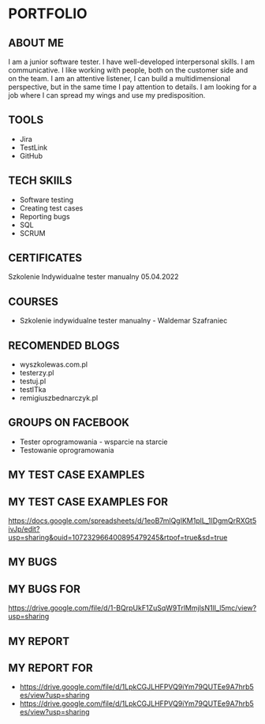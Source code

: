 # PORTFOLIO
## ABOUT ME
I am a junior software tester. I have well-developed interpersonal skills.
I am communicative. I like working with people, both on the customer side and on the
team.
I am an attentive listener, I can
build a multidimensional perspective,
but in the same time I pay attention to
details. I am looking for a job where I can
spread my wings and use my
predisposition.

## TOOLS
* Jira
* TestLink
* GitHub
## TECH SKIILS
* Software testing
* Creating test cases
* Reporting bugs
* SQL
* SCRUM
## CERTIFICATES
Szkolenie Indywidualne tester manualny 05.04.2022
## COURSES
* Szkolenie indywidualne tester manualny - Waldemar Szafraniec
## RECOMENDED BLOGS
* wyszkolewas.com.pl
* testerzy.pl
* testuj.pl
* testITka
* remigiuszbednarczyk.pl
## GROUPS ON FACEBOOK
* Tester oprogramowania - wsparcie na starcie
* Testowanie oprogramowania
## MY TEST CASE EXAMPLES
## MY TEST CASE EXAMPLES FOR 
https://docs.google.com/spreadsheets/d/1eoB7mlQgIKM1plL_1IDgmQrRXGt5ivJp/edit?usp=sharing&ouid=107232966400895479245&rtpof=true&sd=true
## MY BUGS
## MY BUGS FOR 
https://drive.google.com/file/d/1-BQrpUkF1ZuSqW9TrlMmjlsN1lI_l5mc/view?usp=sharing

## MY REPORT
## MY REPORT FOR 
* https://drive.google.com/file/d/1LpkCGJLHFPVQ9iYm79QUTEe9A7hrb5es/view?usp=sharing
* https://drive.google.com/file/d/1LpkCGJLHFPVQ9iYm79QUTEe9A7hrb5es/view?usp=sharing
